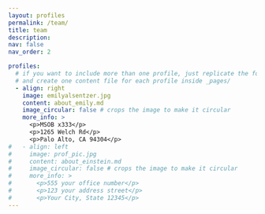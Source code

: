 ```yaml
---
layout: profiles
permalink: /team/
title: team
description: 
nav: false
nav_order: 2

profiles:
  # if you want to include more than one profile, just replicate the following block
  # and create one content file for each profile inside _pages/
  - align: right
    image: emilyalsentzer.jpg
    content: about_emily.md
    image_circular: false # crops the image to make it circular
    more_info: >
      <p>MSOB x333</p>
      <p>1265 Welch Rd</p>
      <p>Palo Alto, CA 94304</p>
#   - align: left
#     image: prof_pic.jpg
#     content: about_einstein.md
#     image_circular: false # crops the image to make it circular
#     more_info: >
#       <p>555 your office number</p>
#       <p>123 your address street</p>
#       <p>Your City, State 12345</p>
---
```

